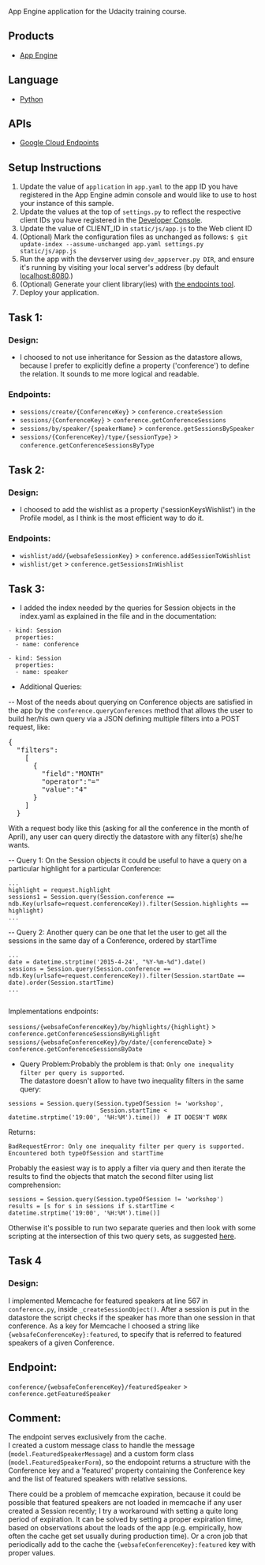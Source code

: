 App Engine application for the Udacity training course.

## Products
- [App Engine][1]

## Language
- [Python][2]

## APIs
- [Google Cloud Endpoints][3]

## Setup Instructions
1. Update the value of `application` in `app.yaml` to the app ID you
   have registered in the App Engine admin console and would like to use to host
   your instance of this sample.
1. Update the values at the top of `settings.py` to
   reflect the respective client IDs you have registered in the
   [Developer Console][4].
1. Update the value of CLIENT_ID in `static/js/app.js` to the Web client ID
1. (Optional) Mark the configuration files as unchanged as follows:
   `$ git update-index --assume-unchanged app.yaml settings.py static/js/app.js`
1. Run the app with the devserver using `dev_appserver.py DIR`, and ensure it's running by visiting your local server's address (by default [localhost:8080][5].)
1. (Optional) Generate your client library(ies) with [the endpoints tool][6].
1. Deploy your application.


[1]: https://developers.google.com/appengine
[2]: http://python.org
[3]: https://developers.google.com/appengine/docs/python/endpoints/
[4]: https://console.developers.google.com/
[5]: https://localhost:8080/
[6]: https://developers.google.com/appengine/docs/python/endpoints/endpoints_tool



## Task 1:
### Design:
- I choosed to not use inheritance for Session as the datastore allows, because I prefer to explicitly define a property ('conference') to define the relation. It sounds to me more logical and readable.

### Endpoints:
- `sessions/create/{ConferenceKey}` > `conference.createSession`
- `sessions/{ConferenceKey}` > `conference.getConferenceSessions`
- `sessions/by/speaker/{speakerName}` > `conference.getSessionsBySpeaker`
- `sessions/{ConferenceKey}/type/{sessionType}` > `conference.getConferenceSessionsByType`

## Task 2:
### Design:
- I choosed to add the wishlist as a property ('sessionKeysWishlist') in the Profile model, as I think is the most efficient way to do it.

### Endpoints:
- `wishlist/add/{websafeSessionKey}` > `conference.addSessionToWishlist`
- `wishlist/get` > `conference.getSessionsInWishlist`

## Task 3:
- I added the index needed by the queries for Session objects in the index.yaml as explained in the file and in the documentation:
```
- kind: Session
  properties:
  - name: conference

- kind: Session
  properties:
  - name: speaker
```

- Additional Queries:

-- Most of the needs about querying on Conference objects are satisfied in the app by the `conference.queryConferences` method that allows the user to build her/his own query via a JSON defining multiple filters into a POST request, like:
<pre>
{
  "filters":
    [
      {
        "field":"MONTH"
        "operator":"="
        "value":"4"
      }
    ]
  }
</pre>
With a request body like this (asking for all the conference in the month of April), any user can query directly the datastore with any filter(s) she/he wants.

-- Query 1: On the Session objects it could be useful to have a query on a particular highlight for a particular Conference:
```
...
highlight = request.highlight
sessions1 = Session.query(Session.conference == ndb.Key(urlsafe=request.conferenceKey)).filter(Session.highlights == highlight)
...
```

-- Query 2: Another query can be one that let the user to get all the sessions in the same day of a Conference, ordered by startTime
```
...
date = datetime.strptime('2015-4-24', "%Y-%m-%d").date()
sessions = Session.query(Session.conference == ndb.Key(urlsafe=request.conferenceKey)).filter(Session.startDate == date).order(Session.startTime)
...
       
```
Implementations endpoints:<br>

`sessions/{websafeConferenceKey}/by/highlights/{highlight}` > `conference.getConferenceSessionsByHighlight`
`sessions/{websafeConferenceKey}/by/date/{conferenceDate}` > `conference.getConferenceSessionsByDate`


- Query Problem:Probably the problem is that: `Only one inequality filter per query is supported`.<br>
The datastore doesn't allow to have two inequality filters in the same query: 
```
sessions = Session.query(Session.typeOfSession != 'workshop', 
                          Session.startTime < datetime.strptime('19:00', '%H:%M').time())  # IT DOESN'T WORK
```
Returns:
```                 
BadRequestError: Only one inequality filter per query is supported. Encountered both typeOfSession and startTime
```

Probably the easiest way is to apply a filter via query and then iterate the results to find the objects that match the second filter using list comprehension:<br>
```
sessions = Session.query(Session.typeOfSession != 'workshop')
results = [s for s in sessions if s.startTime < datetime.strptime('19:00', '%H:%M').time()]
```

Otherwise it's possible to run two separate queries and then look with some scripting at the intersection of this two query sets, as suggested [here](http://stackoverflow.com/a/24875358).


## Task 4

### Design:
I implemented Memcache for featured speakers at line 567 in `conference.py`, inside `_createSessionObject()`. After a session is put in the datastore the script checks if the speaker has more than one session in that conference.
As a key for Memcache I choosed a string like `{websafeConferenceKey}:featured`, to specify that is referred to featured speakers of a given Conference.

## Endpoint:
`conference/{websafeConferenceKey}/featuredSpeaker` > `conference.getFeaturedSpeaker`

## Comment:
The endpoint serves exclusively from the cache.<br>
I created a custom message class to handle the message (`model.FeaturedSpeakerMessage`) and a custom form class (`model.FeaturedSpeakerForm`), so the endopoint returns a structure with the Conference key and a 'featured' property
containing the Conference key and the list of featured speakers with relative sessions.

There could be a problem of memcache expiration, because it could be possible that featured speakers are not loaded in memcache if any user created a Session recently; 
I try a workaround with setting a quite long period of expiration. It can be solved by setting a proper expiration time, based on observations about the loads of the app 
(e.g. empirically, how often the cache get set usually during production time). Or a cron job that periodically add to the cache the  `{websafeConferenceKey}:featured` key with proper values.